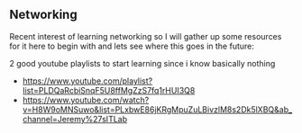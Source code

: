 ## Networking
Recent interest of learning networking so I will gather up some resources for it
here to begin with and lets see where this goes in the future:

2 good youtube playlists to start learning since i know basically nothing
- https://www.youtube.com/playlist?list=PLDQaRcbiSnqF5U8ffMgZzS7fq1rHUI3Q8
- https://www.youtube.com/watch?v=H8W9oMNSuwo&list=PLxbwE86jKRgMpuZuLBivzlM8s2Dk5lXBQ&ab_channel=Jeremy%27sITLab
